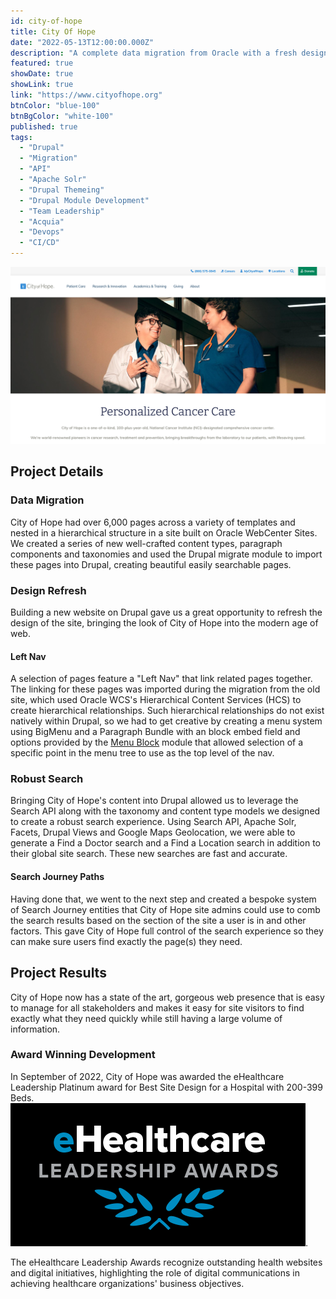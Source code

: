 ```yaml
---
id: city-of-hope
title: City Of Hope
date: "2022-05-13T12:00:00.000Z"
description: "A complete data migration from Oracle with a fresh design, user experience, authoring back-end, and highly tuned search to empower City of Hope to lead the fight against cancer."
featured: true
showDate: true
showLink: true
link: "https://www.cityofhope.org"
btnColor: "blue-100"
btnBgColor: "white-100"
published: true
tags:
  - "Drupal"
  - "Migration"
  - "API"
  - "Apache Solr"
  - "Drupal Themeing"
  - "Drupal Module Development"
  - "Team Leadership"
  - "Acquia"
  - "Devops"
  - "CI/CD"
---
```


[![City Of Hope](./images/city-of-hope.webp)](https://www.cityofhope.org)

## Project Details

### Data Migration
City of Hope had over 6,000 pages across a variety of templates and nested in a hierarchical structure in a site built on Oracle WebCenter Sites. We created a series of new well-crafted content types, paragraph components and taxonomies and used the Drupal migrate module to import these pages into Drupal, creating beautiful easily searchable pages.
    
### Design Refresh
Building a new website on Drupal gave us a great opportunity to refresh the design of the site, bringing the look of City of Hope into the modern age of web.

#### Left Nav
A selection of pages feature a "Left Nav" that link related pages together. The linking for these pages was imported during the migration from the old site, which used Oracle WCS's Hierarchical Content Services (HCS) to create hierarchical relationships. Such hierarchical relationships do not exist natively within Drupal, so we had to get creative by creating a menu system using BigMenu and a Paragraph Bundle with an block embed field and options provided by the [Menu Block](https://www.drupal.org/project/menu_block) module that allowed selection of a specific point in the menu tree to use as the top level of the nav. 

### Robust Search
Bringing City of Hope's content into Drupal allowed us to leverage the Search API along with the taxonomy and content type models we designed to create a robust search experience. Using Search API, Apache Solr, Facets, Drupal Views and Google Maps Geolocation, we were able to generate a Find a Doctor search and a Find a Location search in addition to their global site search. These new searches are fast and accurate.

#### Search Journey Paths
Having done that, we went to the next step and created a bespoke system of Search Journey entities that City of Hope site admins could use to comb the search results based on the section of the site a user is in and other factors. This gave City of Hope full control of the search experience so they can make sure users find exactly the page(s) they need.

## Project Results

City of Hope now has a state of the art, gorgeous web presence that is easy to manage for all stakeholders and makes it easy for site visitors to find exactly what they need quickly while still having a large volume of information. 

### Award Winning Development
In September of 2022, City of Hope was awarded the eHealthcare Leadership Platinum award for Best Site Design for a Hospital with 200-399 Beds.
[![eHEalthcare Leadership Awards](./images/ehealthcare-leadership.webp)](https://ehealthcareawards.com/2022-winners/best-site-design/). 

The eHealthcare Leadership Awards recognize outstanding health websites and digital initiatives, highlighting the role of digital communications in achieving healthcare organizations' business objectives. 